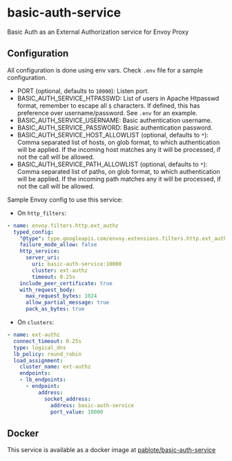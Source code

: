 # basic-auth-service

Basic Auth as an External Authorization service for Envoy Proxy

## Configuration

All configuration is done using env vars. Check `.env` file for a sample configuration.

* PORT (optional, defaults to `10000`): Listen port.
* BASIC_AUTH_SERVICE_HTPASSWD: List of users in Apache Htpasswd format, remember to escape all `$` characters. If defined, this has preference over username/password. See `.env` for an example.
* BASIC_AUTH_SERVICE_USERNAME: Basic authentication username.
* BASIC_AUTH_SERVICE_PASSWORD: Basic authentication password.
* BASIC_AUTH_SERVICE_HOST_ALLOWLIST (optional, defaults to `*`): Comma separated list of hosts, on glob format, to which authentication will be applied. If the incoming host matches any it will be processed, if not the call will be allowed.
* BASIC_AUTH_SERVICE_PATH_ALLOWLIST (optional, defaults to `*`): Comma separated list of paths, on glob format, to which authentication will be applied. If the incoming path matches any it will be processed, if not the call will be allowed.

Sample Envoy config to use this service:

* On `http_filters`:

```yaml
- name: envoy.filters.http.ext_authz
  typed_config:
    "@type": type.googleapis.com/envoy.extensions.filters.http.ext_authz.v3.ExtAuthz
    failure_mode_allow: false
    http_service:
      server_uri:
        uri: basic-auth-service:10000
        cluster: ext-authz
        timeout: 0.25s
    include_peer_certificate: true
    with_request_body:
      max_request_bytes: 1024
      allow_partial_message: true
      pack_as_bytes: true
```

* On `clusters`:

```yaml
- name: ext-authz
  connect_timeout: 0.25s
  type: logical_dns
  lb_policy: round_robin
  load_assignment:
    cluster_name: ext-authz
    endpoints:
    - lb_endpoints:
      - endpoint:
          address:
            socket_address:
              address: basic-auth-service
              port_value: 10000
```

## Docker

This service is available as a docker image at [pablote/basic-auth-service](https://hub.docker.com/r/pablote/basic-auth-service)